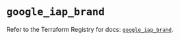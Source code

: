 # `google_iap_brand`

Refer to the Terraform Registry for docs: [`google_iap_brand`](https://registry.terraform.io/providers/hashicorp/google-beta/6.11.0/docs/resources/google_iap_brand).

